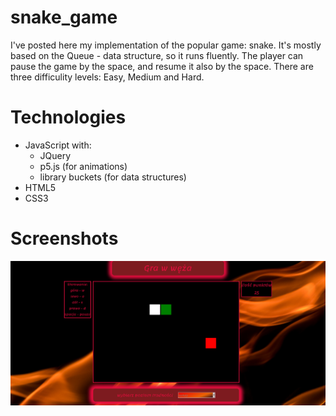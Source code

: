 # snake_game
I've posted here my implementation of the popular game: snake. It's mostly based on the Queue - data structure, so it runs fluently. The player can pause the game by the space, and resume it also by the space. There are three difficulity levels: Easy, Medium and Hard.

# Technologies
- JavaScript with:
    - JQuery
    - p5.js (for animations)
    - library buckets (for data structures)
- HTML5
- CSS3

# Screenshots
![Alt_text](/img/screenshots/Screenshot_snake_1.png)
